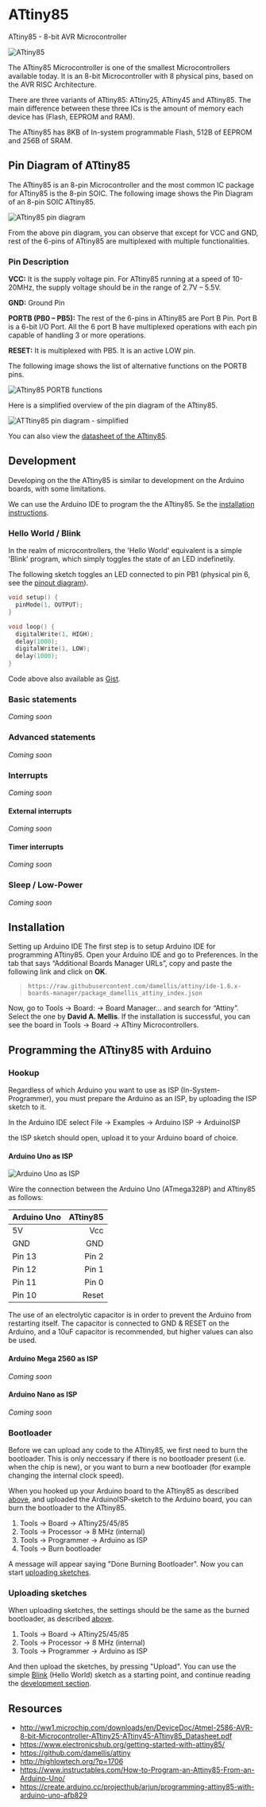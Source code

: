 # ATtiny85

ATtiny85 - 8-bit AVR Microcontroller

![ATtiny85](resources/ATtiny85.jpg)

The ATtiny85 Microcontroller is one of the smallest Microcontrollers available today. It is an 8-bit Microcontroller with 8 physical pins, based on the AVR RISC Architecture.

There are three variants of ATtiny85: ATtiny25, ATtiny45 and ATtiny85. The main difference between these three ICs is the amount of memory each device has (Flash, EEPROM and RAM).

The ATtiny85 has 8KB of In-system programmable Flash, 512B of EEPROM and 256B of SRAM.

## Pin Diagram of ATtiny85

The ATtiny85 is an 8-pin Microcontroller and the most common IC package for ATtiny85 is the 8-pin SOIC. The following image shows the Pin Diagram of an 8-pin SOIC ATtiny85.

![ATtiny85 pin diagram](resources/ATtiny85-Pin-Diagram.jpg)

From the above pin diagram, you can observe that except for VCC and GND, rest of the 6-pins of ATtiny85 are multiplexed with multiple functionalities.

### Pin Description
**VCC:** It is the supply voltage pin. For ATtiny85 running at a speed of 10-20MHz, the supply voltage should be in the range of 2.7V – 5.5V.

**GND:** Ground Pin

**PORTB (PB0 – PB5):** The rest of the 6-pins in ATtiny85 are Port B Pin. Port B is a 6-bit I/O Port. All the 6 port B have multiplexed operations with each pin capable of handling 3 or more operations.

**RESET:** It is multiplexed with PB5. It is an active LOW pin.

The following image shows the list of alternative functions on the PORTB pins.

![ATtiny85 PORTB functions](resources/ATtiny85-PORTB-Functions.jpg)

Here is a simplified overview of the pin diagram of the ATtiny85.

![ATTtiny85 pin diagram - simplified](resources/ATtiny85-Pin-Diagram-Simple.png)

You can also view the [datasheet of the ATtiny85](http://ww1.microchip.com/downloads/en/DeviceDoc/Atmel-2586-AVR-8-bit-Microcontroller-ATtiny25-ATtiny45-ATtiny85_Datasheet.pdf).

## Development

Developing on the the ATtiny85 is similar to development on the Arduino boards, with some limitations.

We can use the Arduino IDE to program the the ATtiny85. Se the [installation instructions](#installation).

### Hello World / Blink

In the realm of microcontrollers, the 'Hello World' equivalent is a simple 'Blink' program, which simply toggles the state of an LED indefinetily.

The following sketch toggles an LED connected to pin PB1 (physical pin 6, see the [pinout diagram](#pin-diagram-of-attiny85)).

```cpp
void setup() {
  pinMode(1, OUTPUT);
}

void loop() {
  digitalWrite(1, HIGH);
  delay(1000);
  digitalWrite(1, LOW);
  delay(1000);
}
```

Code above also available as [Gist](https://gist.github.com/storbukas/751ab544ea254e17d54b5bb69c972519).

### Basic statements

*Coming soon*

### Advanced statements

*Coming soon*

### Interrupts

*Coming soon*

#### External interrupts

*Coming soon*

#### Timer interrupts

*Coming soon*

### Sleep / Low-Power

*Coming soon*

## Installation

Setting up Arduino IDE
The first step is to setup Arduino IDE for programming ATtiny85. Open your Arduino IDE and go to Preferences. In the tab that says “Additional Boards Manager URLs”, copy and paste the following link and click on **OK**.

> `https://raw.githubusercontent.com/damellis/attiny/ide-1.6.x-boards-manager/package_damellis_attiny_index.json`

Now, go to Tools → Board: → Board Manager… and search for “Attiny”. Select the one by **David A. Mellis**. If the installation is successful, you can see the board in Tools → Board → ATtiny Microcontrollers.

## Programming the ATtiny85 with Arduino

### Hookup

Regardless of which Arduino you want to use as ISP (In-System-Programmer), you must prepare the Arduino as an ISP, by uploading the ISP sketch to it.

In the Arduino IDE select File → Examples → Arduino ISP → ArduinoISP

the ISP sketch should open, upload it to your Arduino board of choice.

#### Arduino Uno as ISP

![Arduino Uno as ISP](resources/Arduino-Uno-programming-ATtiny85.png)

Wire the connection between the Arduino Uno (ATmega328P) and ATtiny85 as follows:

| Arduino Uno | ATtiny85 |
| ----------- | -------: |
| 5V          |      Vcc |
| GND         |      GND |
| Pin 13      |    Pin 2 |
| Pin 12      |    Pin 1 |
| Pin 11      |    Pin 0 |
| Pin 10      |    Reset |

The use of an electrolytic capacitor is in order to prevent the Arduino from restarting itself. The capacitor is connected to GND & RESET on the Arduino, and a 10uF capacitor is recommended, but higher values can also be used.

#### Arduino Mega 2560 as ISP

*Coming soon*

#### Arduino Nano as ISP

*Coming soon*

### Bootloader

Before we can upload any code to the ATtiny85, we first need to burn the bootloader. This is only neccessary if there is no bootloader present (i.e. when the chip is new), or you want to burn a new bootloader (for example changing the internal clock speed).

When you hooked up your Arduino board to the ATtiny85 as described [above](#hookup), and uploaded the ArduinoISP-sketch to the Arduino board, you can burn the bootloader to the ATtiny85.

1. Tools → Board → ATtiny25/45/85
2. Tools → Processor → 8 MHz (internal)
3. Tools → Programmer → Arduino as ISP
4. Tools → Burn bootloader

A message will appear saying "Done Burning Bootloader". Now you can start [uploading sketches](#uploading-sketches).

### Uploading sketches

When uploading sketches, the settings should be the same as the burned bootloader, as described [above](#bootloader).

1. Tools → Board → ATtiny25/45/85
2. Tools → Processor → 8 MHz (internal)
3. Tools → Programmer → Arduino as ISP

And then upload the sketches, by pressing "Upload". You can use the simple [Blink](#hello-world--blink) (Hello World) sketch as a starting point, and continue reading the [development section](#development).

## Resources

- http://ww1.microchip.com/downloads/en/DeviceDoc/Atmel-2586-AVR-8-bit-Microcontroller-ATtiny25-ATtiny45-ATtiny85_Datasheet.pdf
- https://www.electronicshub.org/getting-started-with-attiny85/
- https://github.com/damellis/attiny
- http://highlowtech.org/?p=1706
- https://www.instructables.com/How-to-Program-an-Attiny85-From-an-Arduino-Uno/
- https://create.arduino.cc/projecthub/arjun/programming-attiny85-with-arduino-uno-afb829
